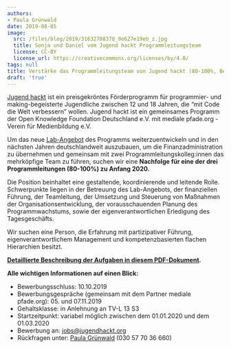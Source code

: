 ```yaml
---
authors:
- Paula Grünwald
date: 2019-08-05
image:
  src: /files/blog/2019/31632708378_9e627e19eb_z.jpg
  title: Sonja und Daniel vom Jugend hackt Programmleitungsteam
  license: CC-BY
  license_url: https://creativecommons.org/licenses/by/4.0/
tags: null
title: Verstärke das Programmleitungsteam von Jugend hackt (80-100%, Bewerbungsschluss 10.10.2019)
draft: 'true'
---
```


[Jugend hackt](https://jugendhackt.org/) ist ein preisgekröntes Förderprogramm für programmier- und making-begeisterte Jugendliche zwischen 12 und 18 Jahren, die “mit Code die Welt verbessern” wollen. Jugend hackt ist ein gemeinsames Programm der Open Knowledge Foundation Deutschland e.V. mit mediale pfade.org - Verein für Medienbildung e.V. 

Um das neue [Lab-Angebot](https://jugendhackt.org/labs/) des Programms weiterzuentwickeln und in den nächsten Jahren deutschlandweit auszubauen, um die Finanzadministration zu übernehmen und gemeinsam mit zwei Programmleitungskolleg:innen das mehrköpfige Team zu führen, suchen wir eine **Nachfolge für eine der drei Programmleitungen (80-100%) zu Anfang 2020.**

Die Position beinhaltet eine gestaltende, koordinierende und leitende Rolle. Schwerpunkte liegen in der Betreuung des Lab-Angebots, der finanziellen Führung, der Teamleitung, der Umsetzung und Steuerung von Maßnahmen der Organisationsentwicklung, der vorausschauenden Planung des Programmwachstums, sowie der eigenverantwortlichen Erledigung des Tagesgeschäfts. 

Wir suchen eine Person, die Erfahrung mit partizipativer Führung, eigenverantwortlichem Management und kompetenzbasierten flachen Hierarchien besitzt. 

**[Detaillierte Beschreibung der Aufgaben in diesem PDF-Dokument](/files/documents/Ausschreibung_JH-PL_2019.pdf).**

**Alle wichtigen Informationen auf einen Blick:**

* Bewerbungsschluss: 10.10.2019
* Bewerbungsgespräche (gemeinsam mit dem Partner mediale pfade.org): 05. und 07.11.2019
* Gehaltsklasse: in Anlehnung an TV-L 13 S3
* Startzeitpunkt: variabel möglich zwischen dem 01.01.2020 und dem 01.03.2020
* Bewerbung an: [jobs@jugendhackt.org](mailto:jobs@jugendhackt.org )
* Rückfragen unter: [Paula Grünwald](mailto:paula.gruenwald@okfn.de) (030 57 70 36 660)